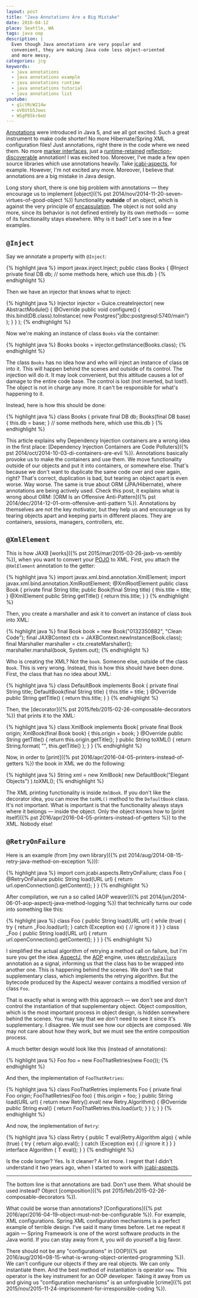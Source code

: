```yaml
---
layout: post
title: "Java Annotations Are a Big Mistake"
date: 2016-04-12
place: Seattle, WA
tags: java oop
description: |
  Even though Java annotations are very popular and
  convenient, they are making Java code less object-oriented
  and more messy.
categories: jcg
keywords:
  - java annotations
  - java annotations example
  - java annotations runtime
  - java annotations tutorial
  - java annotations list
youtube:
  - g1ctRcW214w
  - oV6Utb5Jows
  - WSgP85kr6eU
---
```


[Annotations](https://en.wikipedia.org/wiki/Java_annotation)
were introduced in Java 5, and we all got excited. Such a great
instrument to make code shorter! No more Hibernate/Spring XML configuration
files! Just annotations, right there in the code where we need them. No more
[marker interfaces](https://en.wikipedia.org/wiki/Marker_interface_pattern),
just a [runtime-retained](https://docs.oracle.com/javase/7/docs/api/java/lang/annotation/Retention.html)
[reflection-discoverable](http://stackoverflow.com/questions/4296910/) annotation!
I was excited too. Moreover, I've made a few open source libraries which
use annotations heavily. Take [jcabi-aspects](https://github.com/jcabi/jcabi-aspects),
for example. However, I'm not excited any more. Moreover, I believe that
annotations are a big mistake in Java design.

<!--more-->

Long story short, there is one big problem with annotations &mdash;
they encourage us to implement
[object]({% pst 2014/nov/2014-11-20-seven-virtues-of-good-object %})
functionality **outside** of an object,
which is against the very principle of
[encapsulation](https://en.wikipedia.org/wiki/Encapsulation_%28computer_programming%29).
The object is not solid any more, since its behavior is not defined entirely by its own
methods &mdash; some of its functionality stays elsewhere. Why is it bad? Let's
see in a few examples.

## `@Inject`

Say we annotate a property with `@Inject`:

{% highlight java %}
import javax.inject.Inject;
public class Books {
  @Inject
  private final DB db;
  // some methods here, which use this.db
}
{% endhighlight %}

Then we have an injector that knows what to inject:

{% highlight java %}
Injector injector = Guice.createInjector(
  new AbstractModule() {
    @Override
    public void configure() {
      this.bind(DB.class).toInstance(
        new Postgres("jdbc:postgresql:5740/main")
      );
    }
  }
);
{% endhighlight %}

Now we're making an instance of class `Books` via the container:

{% highlight java %}
Books books = injector.getInstance(Books.class);
{% endhighlight %}

The class `Books` has no idea how and who will inject an instance
of class `DB` into it. This will happen behind the scenes and outside
of its control. The injection will do it. It may look convenient,
but this attitude causes a lot of damage to the entire code base. The
control is lost (not inverted, but lost!). The object is not in charge
any more. It can't be responsible for what's happening to it.

Instead, here is how this should be done:

{% highlight java %}
class Books {
  private final DB db;
  Books(final DB base) {
    this.db = base;
  }
  // some methods here, which use this.db
}
{% endhighlight %}

This article explains why Dependency Injection containers are
a wrong idea in the first place:
[Dependency Injection Containers are Code Polluters]({% pst 2014/oct/2014-10-03-di-containers-are-evil %}).
Annotations basically provoke us to make the containers and use them.
We move functionality outside of our objects and put it into
containers, or somewhere else. That's because we don't want to duplicate the
same code over and over again, right? That's correct, duplication is
bad, but tearing an object apart is even worse. Way worse. The same is
true about ORM (JPA/Hibernate), where annotations are being actively used.
Check this post, it explains what is wrong about ORM:
[ORM Is an Offensive Anti-Pattern]({% pst 2014/dec/2014-12-01-orm-offensive-anti-pattern %}).
Annotations by themselves are not the key motivator, but they help us
and encourage us by tearing objects apart and keeping parts in different
places. They are containers, sessions, managers, controllers, etc.

## `@XmlElement`

This is how JAXB
[works]({% pst 2015/mar/2015-03-26-jaxb-vs-xembly %}), when you want to convert your
[POJO](https://en.wikipedia.org/wiki/Plain_Old_Java_Object) to XML. First,
you attach the `@XmlElement` annotation to the getter:

{% highlight java %}
import javax.xml.bind.annotation.XmlElement;
import javax.xml.bind.annotation.XmlRootElement;
@XmlRootElement
public class Book {
  private final String title;
  public Book(final String title) {
    this.title = title;
  }
  @XmlElement
  public String getTitle() {
    return this.title;
  }
}
{% endhighlight %}

Then, you create a marshaller and ask it to convert an instance of class
`Book` into XML:

{% highlight java %}
final Book book = new Book("0132350882", "Clean Code");
final JAXBContext ctx = JAXBContext.newInstance(Book.class);
final Marshaller marshaller = ctx.createMarshaller();
marshaller.marshal(book, System.out);
{% endhighlight %}

Who is creating the XML? Not the `book`. Someone else, outside of the
class `Book`. This is very wrong. Instead, this is how this should have
been done. First, the class that has no idea about XML:

{% highlight java %}
class DefaultBook implements Book {
  private final String title;
  DefaultBook(final String title) {
    this.title = title;
  }
  @Override
  public String getTitle() {
    return this.title;
  }
}
{% endhighlight %}

Then, the
[decorator]({% pst 2015/feb/2015-02-26-composable-decorators %})
that prints it to the XML:

{% highlight java %}
class XmlBook implements Book{
  private final Book origin;
  XmlBook(final Book book) {
    this.origin = book;
  }
  @Override
  public String getTitle() {
    return this.origin.getTitle();
  }
  public String toXML() {
    return String.format(
      "<book><title>%s</title></book>",
      this.getTitle()
    );
  }
}
{% endhighlight %}

Now, in order to [print]({% pst 2016/apr/2016-04-05-printers-instead-of-getters %})
the book in XML we do the following:

{% highlight java %}
String xml = new XmlBook(
  new DefaultBook("Elegant Objects")
).toXML();
{% endhighlight %}

The XML printing functionality is inside `XmlBook`. If you don't like the
decorator idea, you can move the `toXML()` method to the `DefaultBook` class. It's
not important. What is important is that the functionality always stays
where it belongs &mdash; inside the object. Only the object knows how
to
[print itself]({% pst 2016/apr/2016-04-05-printers-instead-of-getters %})
to the XML. Nobody else!

## `@RetryOnFailure`

Here is an example
(from [my own library]({% pst 2014/aug/2014-08-15-retry-java-method-on-exception %})):

{% highlight java %}
import com.jcabi.aspects.RetryOnFailure;
class Foo {
  @RetryOnFailure
  public String load(URL url) {
    return url.openConnection().getContent();
  }
}
{% endhighlight %}

After compilation, we run a so called
[AOP weaver]({% pst 2014/jun/2014-06-01-aop-aspectj-java-method-logging %})
that technically turns our code into something like this:

{% highlight java %}
class Foo {
  public String load(URL url) {
    while (true) {
      try {
        return _Foo.load(url);
      } catch (Exception ex) {
        // ignore it
      }
    }
  }
  class _Foo {
    public String load(URL url) {
      return url.openConnection().getContent();
    }
  }
}
{% endhighlight %}

I simplified the actual algorithm of retrying a method call on failure, but I'm
sure you get the idea. [AspectJ](http://www.aspectj.org),
the [AOP](http://en.wikipedia.org/wiki/Aspect-oriented_programming)
engine, uses
[`@RetryOnFailure`](http://aspects.jcabi.com/annotation-retryonfailure.html)
annotation as a signal, informing us that the class
has to be wrapped into another one. This is happening behind the scenes. We don't
see that supplementary class, which implements the retrying algorithm.
But the bytecode produced by the AspectJ weaver contains a modified
version of class `Foo`.

That is exactly what is wrong with this approach &mdash; we don't see
and don't control the instantiation of that supplementary object. Object
composition, which is the most important process in object design, is
hidden somewhere behind the scenes. You may say that we don't need
to see it since it's supplementary. I disagree. We must see how
our objects are composed. We may not care about how they work, but we
must see the entire composition process.

A much better design would look like this (instead of annotations):

{% highlight java %}
Foo foo = new FooThatRetries(new Foo());
{% endhighlight %}

And then, the implementation of `FooThatRetries`:

{% highlight java %}
class FooThatRetries implements Foo {
  private final Foo origin;
  FooThatRetries(Foo foo) {
    this.origin = foo;
  }
  public String load(URL url) {
    return new Retry().eval(
      new Retry.Algorithm<String>() {
        @Override
        public String eval() {
          return FooThatRetries.this.load(url);
        }
      }
    );
  }
}
{% endhighlight %}

And now, the implementation of `Retry`:

{% highlight java %}
class Retry {
  public <T> T eval(Retry.Algorithm<T> algo) {
    while (true) {
      try {
        return algo.eval();
      } catch (Exception ex) {
        // ignore it
      }
    }
  }
  interface Algorithm<T> {
    T eval();
  }
}
{% endhighlight %}

Is the code longer? Yes. Is it cleaner? A lot more. I regret that I
didn't understand it two years ago, when I started to work with
[jcabi-aspects](https://github.com/jcabi/jcabi-aspects).

<hr/>

The bottom line is that annotations are bad. Don't use them. What should be used
instead? Object [composition]({% pst 2015/feb/2015-02-26-composable-decorators %}).

What could be worse than annotations? [Configurations]({% pst 2016/apr/2016-04-19-object-must-not-be-configurable %}).
For example, XML configurations. Spring XML configuration mechanisms is a perfect
example of terrible design. I've said it many times before. Let
me repeat it again &mdash; Spring Framework is one of the worst
software products in the Java world. If you can stay away from it, you will
do yourself a big favor.

There should not be any "configurations" in [OOP]({% pst 2016/aug/2016=08-15-what-is-wrong-object-oriented-programming %}).
We can't configure our
objects if they are real objects. We can only instantiate them. And the
best method of instantiation is operator `new`. This operator is the key
instrument for an OOP developer. Taking it away from us and giving us
"configuration mechanisms" is an unforgivable
[crime]({% pst 2015/nov/2015-11-24-imprisonment-for-irresponsible-coding %}).

